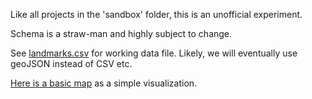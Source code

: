 
Like all projects in the 'sandbox' folder, this is an unofficial experiment. 

Schema is a straw-man and highly subject to change.

See [landmarks.csv](https://github.com/peidevs/OpenDataBookClub/blob/master/data/sandbox/landmarks/landmarks.csv) for working data file. Likely, we will eventually use geoJSON instead of CSV etc.

[Here is a basic map](http://bit.ly/1MnpekQ) as a simple visualization.

